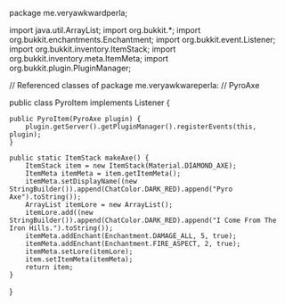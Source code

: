 package me.veryawkwardperla;

import java.util.ArrayList;
import org.bukkit.*;
import org.bukkit.enchantments.Enchantment;
import org.bukkit.event.Listener;
import org.bukkit.inventory.ItemStack;
import org.bukkit.inventory.meta.ItemMeta;
import org.bukkit.plugin.PluginManager;

// Referenced classes of package me.veryawkwareperla:
//            PyroAxe

public class PyroItem
    implements Listener {

    public PyroItem(PyroAxe plugin) {
        plugin.getServer().getPluginManager().registerEvents(this, plugin);
    }

    public static ItemStack makeAxe() {
        ItemStack item = new ItemStack(Material.DIAMOND_AXE);
        ItemMeta itemMeta = item.getItemMeta();
        itemMeta.setDisplayName((new StringBuilder()).append(ChatColor.DARK_RED).append("Pyro Axe").toString());
        ArrayList itemLore = new ArrayList();
        itemLore.add((new StringBuilder()).append(ChatColor.DARK_RED).append("I Come From The Iron Hills.").toString());
        itemMeta.addEnchant(Enchantment.DAMAGE_ALL, 5, true);
        itemMeta.addEnchant(Enchantment.FIRE_ASPECT, 2, true);
        itemMeta.setLore(itemLore);
        item.setItemMeta(itemMeta);
        return item;
    }
}
